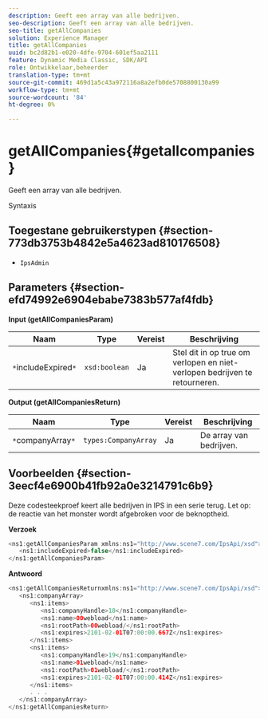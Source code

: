 ```yaml
---
description: Geeft een array van alle bedrijven.
seo-description: Geeft een array van alle bedrijven.
seo-title: getAllCompanies
solution: Experience Manager
title: getAllCompanies
uuid: bc2d82b1-e020-4dfe-9704-601ef5aa2111
feature: Dynamic Media Classic, SDK/API
role: Ontwikkelaar,beheerder
translation-type: tm+mt
source-git-commit: 469d1a5c43a972116a8a2efb0de5708800130a99
workflow-type: tm+mt
source-wordcount: '84'
ht-degree: 0%

---
```



# getAllCompanies{#getallcompanies}

Geeft een array van alle bedrijven.

Syntaxis

## Toegestane gebruikerstypen {#section-773db3753b4842e5a4623ad810176508}

* `IpsAdmin`

## Parameters {#section-efd74992e6904ebabe7383b577af4fdb}

**Input (getAllCompaniesParam)**

| Naam | Type | Vereist | Beschrijving |
|---|---|---|---|
| `*`includeExpired`*` | `xsd:boolean` | Ja | Stel dit in op true om verlopen en niet-verlopen bedrijven te retourneren. |

**Output (getAllCompaniesReturn)**

| Naam | Type | Vereist | Beschrijving |
|---|---|---|---|
| `*`companyArray`*` | `types:CompanyArray` | Ja | De array van bedrijven. |

## Voorbeelden {#section-3eecf4e6900b41fb92a0e3214791c6b9}

Deze codesteekproef keert alle bedrijven in IPS in een serie terug. Let op: de reactie van het monster wordt afgebroken voor de beknoptheid.

**Verzoek**

```java
<ns1:getAllCompaniesParam xmlns:ns1="http://www.scene7.com/IpsApi/xsd">
   <ns1:includeExpired>false</ns1:includeExpired>
</ns1:getAllCompaniesParam>
```

**Antwoord**

```java
<ns1:getAllCompaniesReturnxmlns:ns1="http://www.scene7.com/IpsApi/xsd">
   <ns1:companyArray>
      <ns1:items>
         <ns1:companyHandle>18</ns1:companyHandle>
         <ns1:name>00webload</ns1:name>
         <ns1:rootPath>00webload/</ns1:rootPath>
         <ns1:expires>2101-02-01T07:00:00.667Z</ns1:expires>
      </ns1:items>
      <ns1:items>
         <ns1:companyHandle>19</ns1:companyHandle>
         <ns1:name>01webload</ns1:name>
         <ns1:rootPath>01webload/</ns1:rootPath>
         <ns1:expires>2101-02-01T07:00:00.414Z</ns1:expires>
      </ns1:items>
      . . .
   </ns1:companyArray>
</ns1:getAllCompaniesReturn>
```

